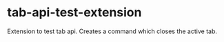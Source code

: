 # tab-api-test-extension

Extension to test tab api. Creates a command which closes the active tab. 
